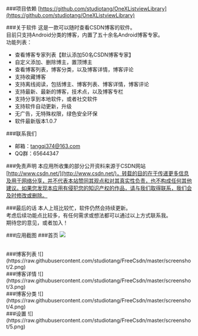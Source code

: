 ###项目依赖
[https://github.com/studiotang/OneXListviewLibrary](https://github.com/studiotang/OneXListviewLibrary)

###关于软件
这是一款可以随时查看CSDN博客的软件。</br>
目前只支持Android分类的博客，内置了五十余名Android博客专家。</br>
功能列表：

- 查看博客专家列表【默认添加50名CSDN博客专家】
- 自定义添加、删除博主，置顶博主
- 查看博客列表，博客分类，以及博客详情，博客评论
- 支持收藏博客
- 支持离线阅读，包括博主、博客列表、博客详情，博客评论
- 支持最新、最新的博客，技术点，以及博客专栏
- 支持分享到本地软件，或者社交软件
- 支持软件自动更新，升级
- 无广告，无特殊权限，绿色安全环保
- 软件最新版本1.0.7
	
###联系我们

- 邮箱：[tangqi374@163.com](mailto:tangqi374@163.com)
- QQ群：65644347

###免责声明
本应用所收集的部分公开资料来源于CSDN网站[http://www.csdn.net/](http://www.csdn.net/)，转载的目的在于传递更多信息及用于网络分享，并不代表本站赞同其观点和对其真实性负责，也不构成任何其他建议。如果您发现本应用有侵犯您的知识产权的作品，请与我们取得联系，我们会及时修改或删除。

###最后的话
本人上班比较忙，软件仍然会持续更新。</br>
考虑后续功能点比较多，有任何需求或想法都可以通过以上方式联系我。</br>
期待您的意见，或者加入！

###应用截图
###首页
![](https://raw.githubusercontent.com/studiotang/FreeCsdn/master/screenshot/1.png)

</br>
###博客列表
![](https://raw.githubusercontent.com/studiotang/FreeCsdn/master/screenshot/2.png)

</br>
###博客详情
![](https://raw.githubusercontent.com/studiotang/FreeCsdn/master/screenshot/3.png)

</br>
###博客分类
![](https://raw.githubusercontent.com/studiotang/FreeCsdn/master/screenshot/4.png)

</br>
###设置
![](https://raw.githubusercontent.com/studiotang/FreeCsdn/master/screenshot/5.png)





	

